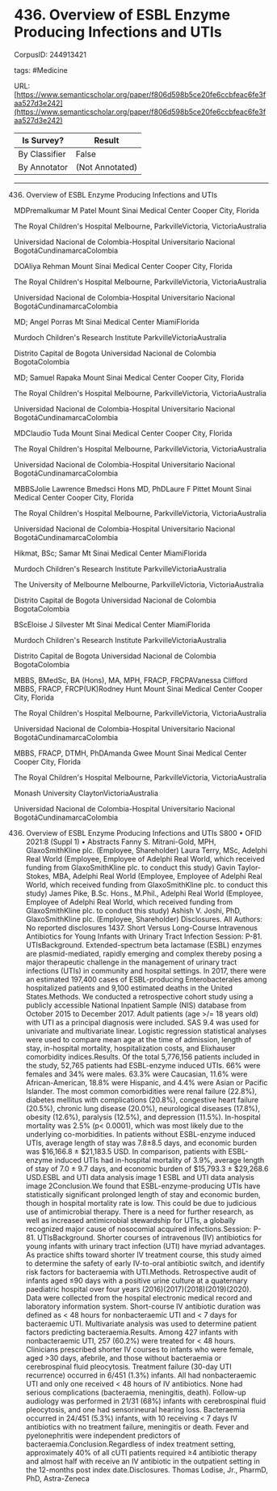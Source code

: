 # 436. Overview of ESBL Enzyme Producing Infections and UTIs

CorpusID: 244913421
 
tags: #Medicine

URL: [https://www.semanticscholar.org/paper/f806d598b5ce20fe6ccbfeac6fe3faa527d3e242](https://www.semanticscholar.org/paper/f806d598b5ce20fe6ccbfeac6fe3faa527d3e242)
 
| Is Survey?        | Result          |
| ----------------- | --------------- |
| By Classifier     | False |
| By Annotator      | (Not Annotated) |

---

436. Overview of ESBL Enzyme Producing Infections and UTIs


MDPremalkumar M Patel 
Mount Sinai Medical Center
Cooper City, Florida

The Royal Children's Hospital
Melbourne, ParkvilleVictoria, VictoriaAustralia

Universidad Nacional de Colombia-Hospital Universitario Nacional
BogotáCundinamarcaColombia

DOAliya Rehman 
Mount Sinai Medical Center
Cooper City, Florida

The Royal Children's Hospital
Melbourne, ParkvilleVictoria, VictoriaAustralia

Universidad Nacional de Colombia-Hospital Universitario Nacional
BogotáCundinamarcaColombia

MD; Angel Porras 
Mt Sinai Medical Center
MiamiFlorida

Murdoch Children's Research Institute
ParkvilleVictoriaAustralia

Distrito Capital de Bogota
Universidad Nacional de Colombia
BogotaColombia

MD; Samuel Rapaka 
Mount Sinai Medical Center
Cooper City, Florida

The Royal Children's Hospital
Melbourne, ParkvilleVictoria, VictoriaAustralia

Universidad Nacional de Colombia-Hospital Universitario Nacional
BogotáCundinamarcaColombia

MDClaudio Tuda 
Mount Sinai Medical Center
Cooper City, Florida

The Royal Children's Hospital
Melbourne, ParkvilleVictoria, VictoriaAustralia

Universidad Nacional de Colombia-Hospital Universitario Nacional
BogotáCundinamarcaColombia

MBBSJolie Lawrence 
Bmedsci 
Hons 
MD, PhDLaure F Pittet 
Mount Sinai Medical Center
Cooper City, Florida

The Royal Children's Hospital
Melbourne, ParkvilleVictoria, VictoriaAustralia

Universidad Nacional de Colombia-Hospital Universitario Nacional
BogotáCundinamarcaColombia

Hikmat, BSc; Samar 
Mt Sinai Medical Center
MiamiFlorida

Murdoch Children's Research Institute
ParkvilleVictoriaAustralia

The University of Melbourne
Melbourne, ParkvilleVictoria, VictoriaAustralia

Distrito Capital de Bogota
Universidad Nacional de Colombia
BogotaColombia

BScEloise J Silvester 
Mt Sinai Medical Center
MiamiFlorida

Murdoch Children's Research Institute
ParkvilleVictoriaAustralia

Distrito Capital de Bogota
Universidad Nacional de Colombia
BogotaColombia

MBBS, BMedSc, BA (Hons), MA, MPH, FRACP, FRCPAVanessa Clifford 
MBBS, FRACP, FRCP(UK)Rodney Hunt 
Mount Sinai Medical Center
Cooper City, Florida

The Royal Children's Hospital
Melbourne, ParkvilleVictoria, VictoriaAustralia

Universidad Nacional de Colombia-Hospital Universitario Nacional
BogotáCundinamarcaColombia

MBBS, FRACP, DTMH, PhDAmanda Gwee 
Mount Sinai Medical Center
Cooper City, Florida

The Royal Children's Hospital
Melbourne, ParkvilleVictoria, VictoriaAustralia

Monash University
ClaytonVictoriaAustralia

Universidad Nacional de Colombia-Hospital Universitario Nacional
BogotáCundinamarcaColombia

436. Overview of ESBL Enzyme Producing Infections and UTIs
S800 • OFID 2021:8 (Suppl 1) • Abstracts Fanny S. Mitrani-Gold, MPH, GlaxoSmithKline plc. (Employee, Shareholder) Laura Terry, MSc, Adelphi Real World (Employee, Employee of Adelphi Real World, which received funding from GlaxoSmithKline plc. to conduct this study) Gavin Taylor-Stokes, MBA, Adelphi Real World (Employee, Employee of Adelphi Real World, which received funding from GlaxoSmithKline plc. to conduct this study) James Pike, B.Sc. Hons., M.Phil., Adelphi Real World (Employee, Employee of Adelphi Real World, which received funding from GlaxoSmithKline plc. to conduct this study) Ashish V. Joshi, PhD, GlaxoSmithKline plc. (Employee, Shareholder) Disclosures. All Authors: No reported disclosures 1437. Short Versus Long-Course Intravenous Antibiotics for Young Infants with Urinary Tract Infection
Session: P-81. UTIsBackground. Extended-spectrum beta lactamase (ESBL) enzymes are plasmid-mediated, rapidly emerging and complex thereby posing a major therapeutic challenge in the management of urinary tract infections (UTIs) in community and hospital settings. In 2017, there were an estimated 197,400 cases of ESBL-producing Enterobacterales among hospitalized patients and 9,100 estimated deaths in the United States.Methods. We conducted a retrospective cohort study using a publicly accessible National Inpatient Sample (NIS) database from October 2015 to December 2017. Adult patients (age >/= 18 years old) with UTI as a principal diagnosis were included. SAS 9.4 was used for univariate and multivariate linear. Logistic regression statistical analyses were used to compare mean age at the time of admission, length of stay, in-hospital mortality, hospitalization costs, and Elixhauser comorbidity indices.Results. Of the total 5,776,156 patients included in the study, 52,765 patients had ESBL-enzyme induced UTIs. 66% were females and 34% were males. 63.3% were Caucasian, 11.6% were African-American, 18.8% were Hispanic, and 4.4% were Asian or Pacific Islander. The most common comorbidities were renal failure (22.8%), diabetes mellitus with complications (20.8%), congestive heart failure (20.5%), chronic lung disease (20.0%), neurological diseases (17.8%), obesity (12.6%), paralysis (12.5%), and depression (11.5%). In-hospital mortality was 2.5% (p< 0.0001), which was most likely due to the underlying co-morbidities. In patients without ESBL-enzyme induced UTIs, average length of stay was 7.8±8.5 days, and economic burden was $16,166.8 ± $21,183.5 USD. In comparison, patients with ESBL-enzyme induced UTIs had in-hospital mortality of 3.9%, average length of stay of 7.0 ± 9.7 days, and economic burden of $15,793.3 ± $29,268.6 USD.ESBL and UTI data analysis image 1 ESBL and UTI data analysis image 2Conclusion.We found that ESBL-enzyme-producing UTIs have statistically significant prolonged length of stay and economic burden, though in hospital mortality rate is low. This could be due to judicious use of antimicrobial therapy. There is a need for further research, as well as increased antimicrobial stewardship for UTIs, a globally recognized major cause of nosocomial acquired infections.Session: P-81. UTIsBackground. Shorter courses of intravenous (IV) antibiotics for young infants with urinary tract infection (UTI) have myriad advantages. As practice shifts toward shorter IV treatment course, this study aimed to determine the safety of early IV-to-oral antibiotic switch, and identify risk factors for bacteraemia with UTI.Methods. Retrospective audit of infants aged ≤90 days with a positive urine culture at a quaternary paediatric hospital over four years (2016)(2017)(2018)(2019)(2020). Data were collected from the hospital electronic medical record and laboratory information system. Short-course IV antibiotic duration was defined as < 48 hours for nonbacteraemic UTI and < 7 days for bacteraemic UTI. Multivariate analysis was used to determine patient factors predicting bacteraemia.Results. Among 427 infants with nonbacteraemic UTI, 257 (60.2%) were treated for < 48 hours. Clinicians prescribed shorter IV courses to infants who were female, aged >30 days, afebrile, and those without bacteraemia or cerebrospinal fluid pleocytosis. Treatment failure (30-day UTI recurrence) occurred in 6/451 (1.3%) infants. All had nonbacteraemic UTI and only one received < 48 hours of IV antibiotics. None had serious complications (bacteraemia, meningitis, death). Follow-up audiology was performed in 21/31 (68%) infants with cerebrospinal fluid pleocytosis, and one had sensorineural hearing loss. Bacteraemia occurred in 24/451 (5.3%) infants, with 10 receiving < 7 days IV antibiotics with no treatment failure, meningitis or death. Fever and pyelonephritis were independent predictors of bacteraemia.Conclusion.Regardless of index treatment setting, approximately 40% of all cUTI patients required ≥4 antibiotic therapy and almost half with receive an IV antibiotic in the outpatient setting in the 12-months post index date.Disclosures. Thomas Lodise, Jr., PharmD, PhD, Astra-Zeneca